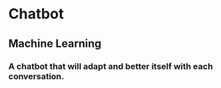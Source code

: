 # Chatbot

## Machine Learning

### A chatbot that will adapt and better itself with each conversation.
